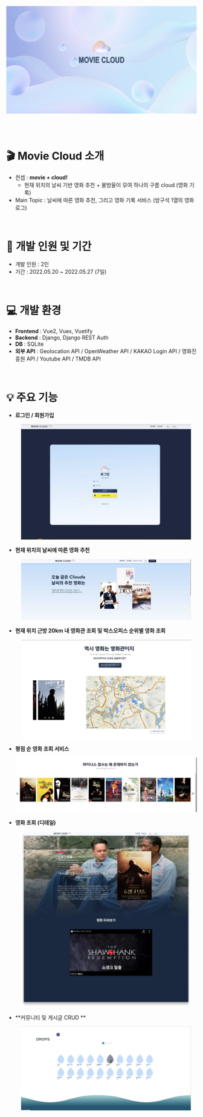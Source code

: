 <p align="center"><img src="./README.assets/movieCloud.png" /></p>



<br /><br />

 

# 🎬 Movie Cloud  소개

- 컨셉 : **movie + cloud!** 
  + 현재 위치의 날씨 기반 영화 추천 + 물방울이 모여 하나의 구름 cloud (영화 기록)
- Main Topic :  날씨에 따른 영화 추천, 그리고 영화 기록 서비스 (방구석 1열의 영화로그)



<br />



# 👭 개발 인원 및 기간

- 개발 인원 : 2인
- 기간 : 2022.05.20 ~ 2022.05.27 (7일)



<br />



# 💻 개발 환경

- **Frontend** : Vue2, Vuex, Vuetify
- **Backend** : Django, Django REST Auth
- **DB** : SQLite
- **외부 API** : Geolocation API / OpenWeather API / KAKAO Login API / 영화진흥원 API / Youtube API / TMDB API



<br />



# 💡 주요 기능

- **로그인 / 회원가입**

  <p align="center"><img src="./README.assets/image-20230411201340148.png" width=450 /></p>

  

- **현재 위치의 날씨에 따른 영화 추천**

  <p align="center"><img src="./README.assets/image-20230411201214965.png" width=450 /></p>

- **현재 위치 근방 20km 내 영화관 조회 및 박스오피스 순위별 영화 조회**

  <p align="center"><img src="./README.assets/image-20230411201240117.png" width=450 /></p>

- **평점 순 영화 조회 서비스**

  

  ![image-20230411201251893](README.assets/image-20230411201251893.png)

- **영화 조회 (디테일)**

  <p align="center"><img src="./README.assets/디테일 페이지.png" width=450 /></p>

  



- **커뮤니티 및 게시글 CRUD **

  <p align="center"><img src="./README.assets/image-20230411201438006.png" width=450 /></p>

  

<br />